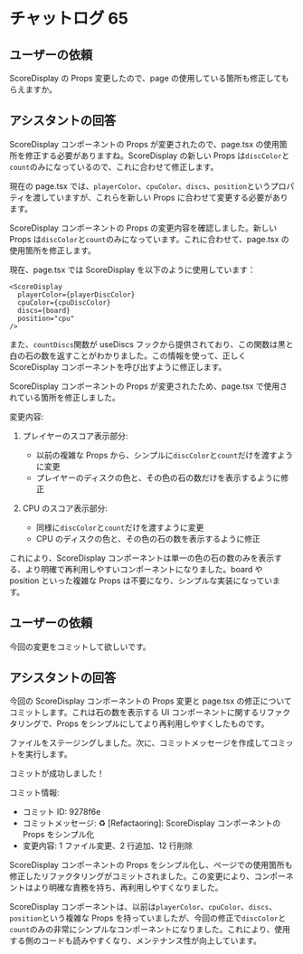# チャットログ 65

## ユーザーの依頼

ScoreDisplay の Props 変更したので、page の使用している箇所も修正してもらえますか。

## アシスタントの回答

ScoreDisplay コンポーネントの Props が変更されたので、page.tsx の使用箇所を修正する必要がありますね。ScoreDisplay の新しい Props は`discColor`と`count`のみになっているので、これに合わせて修正します。

現在の page.tsx では、`playerColor`、`cpuColor`、`discs`、`position`というプロパティを渡していますが、これらを新しい Props に合わせて変更する必要があります。

ScoreDisplay コンポーネントの Props の変更内容を確認しました。新しい Props は`discColor`と`count`のみになっています。これに合わせて、page.tsx の使用箇所を修正します。

現在、page.tsx では ScoreDisplay を以下のように使用しています：

```tsx
<ScoreDisplay
  playerColor={playerDiscColor}
  cpuColor={cpuDiscColor}
  discs={board}
  position="cpu"
/>
```

また、`countDiscs`関数が useDiscs フックから提供されており、この関数は黒と白の石の数を返すことがわかりました。この情報を使って、正しく ScoreDisplay コンポーネントを呼び出すように修正します。

ScoreDisplay コンポーネントの Props が変更されたため、page.tsx で使用されている箇所を修正しました。

変更内容:

1. プレイヤーのスコア表示部分:

   - 以前の複雑な Props から、シンプルに`discColor`と`count`だけを渡すように変更
   - プレイヤーのディスクの色と、その色の石の数だけを表示するように修正

2. CPU のスコア表示部分:
   - 同様に`discColor`と`count`だけを渡すように変更
   - CPU のディスクの色と、その色の石の数を表示するように修正

これにより、ScoreDisplay コンポーネントは単一の色の石の数のみを表示する、より明確で再利用しやすいコンポーネントになりました。board や position といった複雑な Props は不要になり、シンプルな実装になっています。

## ユーザーの依頼

今回の変更をコミットして欲しいです。

## アシスタントの回答

今回の ScoreDisplay コンポーネントの Props 変更と page.tsx の修正についてコミットします。これは石の数を表示する UI コンポーネントに関するリファクタリングで、Props をシンプルにしてより再利用しやすくしたものです。

ファイルをステージングしました。次に、コミットメッセージを作成してコミットを実行します。

コミットが成功しました！

コミット情報:

- コミット ID: 9278f6e
- コミットメッセージ: ♻️ [Refactaoring]: ScoreDisplay コンポーネントの Props をシンプル化
- 変更内容: 1 ファイル変更、2 行追加、12 行削除

ScoreDisplay コンポーネントの Props をシンプル化し、ページでの使用箇所も修正したリファクタリングがコミットされました。この変更により、コンポーネントはより明確な責務を持ち、再利用しやすくなりました。

ScoreDisplay コンポーネントは、以前は`playerColor`、`cpuColor`、`discs`、`position`という複雑な Props を持っていましたが、今回の修正で`discColor`と`count`のみの非常にシンプルなコンポーネントになりました。これにより、使用する側のコードも読みやすくなり、メンテナンス性が向上しています。
